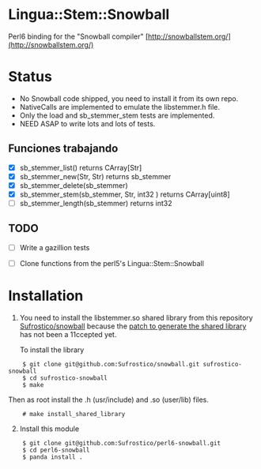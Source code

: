 # Lingua::Stem::Snowball 

Perl6 binding for the "Snowball compiler"
[http://snowballstem.org/](http://snowballstem.org/)

# Status

  - No Snowball code shipped, you need to install it from its own repo.
  - NativeCalls are implemented to emulate the libstemmer.h file.
  - Only the load and sb_stemmer_stem tests are implemented.
  - NEED ASAP to write lots and lots of tests.

## Funciones trabajando

- [x] sb_stemmer_list() returns CArray[Str]
- [x] sb_stemmer_new(Str, Str) returns sb_stemmer
- [x] sb_stemmer_delete(sb_stemmer)
- [x] sb_stemmer_stem(sb_stemmer, Str, int32 ) returns CArray[uint8]
- [ ] sb_stemmer_length(sb_stemmer) returns int32

## TODO
- [ ] Write a gazillion tests
- [ ] Clone functions from the perl5's Lingua::Stem::Snowball


  
# Installation 

1. You need to install the libstemmer.so shared library from this repository
    [Sufrostico/snowball](https://github.com/Sufrostico/snowball) because the
    [patch to generate the shared
    library](https://github.com/snowballstem/snowball/pull/35) has not been
   a 11ccepted yet.

    To install the library

```
    $ git clone git@github.com:Sufrostico/snowball.git sufrostico-snowball
    $ cd sufrostico-snowball
    $ make
```

Then as root install the .h (usr/include) and .so (user/lib) files.

```
    # make install_shared_library
```

2. Install this module

```
    $ git clone git@github.com:Sufrostico/perl6-snowball.git
    $ cd perl6-snowball
    $ panda install .
```
